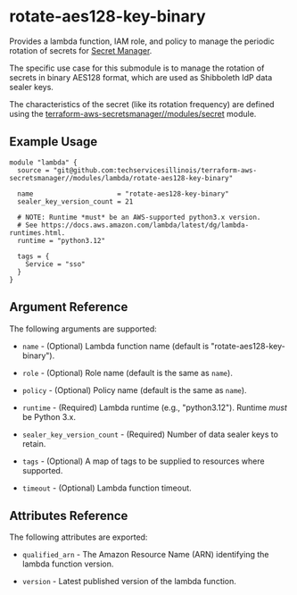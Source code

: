# rotate-aes128-key-binary

Provides a lambda function, IAM role, and policy to manage the
periodic rotation of secrets for
[Secret Manager](https://aws.amazon.com/secrets-manager/).

The specific use case for this submodule is to manage the rotation of
secrets in binary AES128 format, which are used as Shibboleth IdP
data sealer keys.

The characteristics of the secret (like its rotation frequency) are
defined using the
[terraform-aws-secretsmanager//modules/secret](https://github.com/techservicesillinois/terraform-aws-secretsmanager//modules/secret) module.

Example Usage
-----------------

```hcl
module "lambda" {
  source = "git@github.com:techservicesillinois/terraform-aws-secretsmanager//modules/lambda/rotate-aes128-key-binary"

  name                     = "rotate-aes128-key-binary"
  sealer_key_version_count = 21

  # NOTE: Runtime *must* be an AWS-supported python3.x version.
  # See https://docs.aws.amazon.com/lambda/latest/dg/lambda-runtimes.html.
  runtime = "python3.12"

  tags = {
    Service = "sso"
  }
}
```

Argument Reference
-----------------

The following arguments are supported:

* `name` - (Optional) Lambda function name (default is "rotate-aes128-key-binary").

* `role` - (Optional) Role name (default is the same as `name`).

* `policy` - (Optional) Policy name (default is the same as `name`).

* `runtime` - (Required) Lambda runtime (e.g., "python3.12"). Runtime *must* be Python 3.x.

* `sealer_key_version_count` - (Required) Number of data sealer keys to retain.

* `tags` - (Optional) A map of tags to be supplied to resources where supported.

* `timeout` - (Optional) Lambda function timeout.

Attributes Reference
--------------------

The following attributes are exported:

* `qualified_arn` - The Amazon Resource Name (ARN) identifying the
lambda function version.

* `version` - Latest published version of the lambda function.
